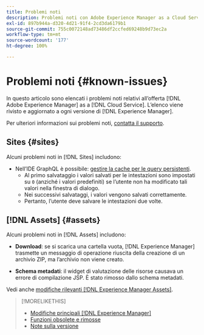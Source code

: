 ```yaml
---
title: Problemi noti
description: Problemi noti con Adobe Experience Manager as a Cloud Service
exl-id: 897b944a-d320-4d21-91f4-2cd3da6179b1
source-git-commit: 755c0072148ad73486df2ccfed69248b9d73ec2a
workflow-type: tm+mt
source-wordcount: '177'
ht-degree: 100%

---
```


# Problemi noti {#known-issues}

In questo articolo sono elencati i problemi noti relativi all’offerta [!DNL Adobe Experience Manager] as a [!DNL Cloud Service]. L’elenco viene rivisto e aggiornato a ogni versione di [!DNL Experience Manager].

Per ulteriori informazioni sui problemi noti, [contatta il supporto](https://experienceleague.adobe.com/?lang=it&amp;support-solution=Experience+Manager#support).

<!-- 
## Platform {#platform}
-->

## Sites {#sites}

Alcuni problemi noti in [!DNL Sites] includono:

* Nell’IDE GraphQL è possibile: [gestire la cache per le query persistenti](/help/headless/graphql-api/graphiql-ide.md##managing-cache).
   * Al primo salvataggio i valori salvati per le intestazioni sono impostati su `0` (anziché i valori predefiniti) se l’utente non ha modificato tali valori nella finestra di dialogo.
   * Nei successivi salvataggi, i valori vengono salvati correttamente.
   * Pertanto, l’utente deve salvare le intestazioni due volte.

## [!DNL Assets] {#assets}

<!-- Jira label: assets-cloud-known-issues -->

Alcuni problemi noti in [!DNL Assets] includono:

* **Download**: se si scarica una cartella vuota, [!DNL Experience Manager] trasmette un messaggio di operazione riuscita della creazione di un archivio ZIP, ma l’archivio non viene creato.

* **Schema metadati**: il widget di valutazione delle risorse causava un errore di compilazione JSP. È stato rimosso dallo schema metadati. <!-- CQ-4282865, CQ-4284633 -->

Vedi anche [modifiche rilevanti [!DNL Experience Manager Assets]](/help/assets/assets-cloud-changes.md).

<!-- This content was added at GA. Not sure if we should continue to have this commitment about upcoming features/enh. in the docs. Commenting it for now.

### Upcoming Assets capabilities {#upcoming-assets-capabilities}

A few capabilities of Adobe Experience Manager Assets that depend on foundation capabilities, which are not yet available in the Experience Manager as a Cloud Service deployment architecture, are expected to be enabled at a later stage:

* Capabilities not enabled at this stage due to dependency on Commerce Integration Framework APIs:
  * Photoshoot workflow models.
  * Product information tab in the asset properties user interface is not populated.

* Capabilities not enabled at this stage due to dependency on InDesign Server integration:
  * Asset Templates and Asset Catalogs.
  * Multi-page preview of Adobe InDesign files.
-->

>[!MORELIKETHIS]
>
>* [Modifiche principali [!DNL Experience Manager]](aem-cloud-changes.md)
>* [Funzioni obsolete e rimosse](deprecated-removed-features.md)
>* [Note sulla versione](home.md)

